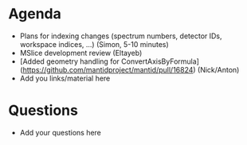 Agenda
=========

* Plans for indexing changes (spectrum numbers, detector IDs, workspace indices, ...) (Simon, 5-10 minutes)
* MSlice development review (Eltayeb)
* [Added geometry handling for ConvertAxisByFormula] (https://github.com/mantidproject/mantid/pull/16824) (Nick/Anton)
* Add you links/material here

Questions
=========

* Add your questions here

